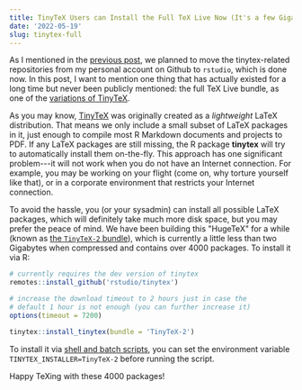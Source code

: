 ```yaml
---
title: TinyTeX Users can Install the Full TeX Live Now (It's a few Gigabytes)
date: '2022-05-19'
slug: tinytex-full
---
```


As I mentioned in the [previous
post](/en/2022/05/tinytex-changes/#migrating-to-the-rstudio-org-on-github), we
planned to move the tinytex-related repositories from my personal account on
Github to `rstudio`, which is done now. In this post, I want to mention one
thing that has actually existed for a long time but never been publicly
mentioned: the full TeX Live bundle, as one of the [variations of
TinyTeX](https://github.com/rstudio/tinytex-releases/#releases).

As you may know, [TinyTeX](/tinytex/) was originally created as a *lightweight*
LaTeX distribution. That means we only include a small subset of LaTeX packages
in it, just enough to compile most R Markdown documents and projects to PDF. If
any LaTeX packages are still missing, the R package **tinytex** will try to
automatically install them on-the-fly. This approach has one significant
problem---it will not work when you do not have an Internet connection. For
example, you may be working on your flight (come on, why torture yourself like
that), or in a corporate environment that restricts your Internet connection.

To avoid the hassle, you (or your sysadmin) can install all possible LaTeX
packages, which will definitely take much more disk space, but you may prefer
the peace of mind. We have been building this "HugeTeX" for a while (known as
[the `TinyTeX-2`
bundle](https://github.com/rstudio/tinytex-releases/#releases)), which is
currently a little less than two Gigabytes when compressed and contains over
4000 packages. To install it via R:

``` r
# currently requires the dev version of tinytex
remotes::install_github('rstudio/tinytex')

# increase the download timeout to 2 hours just in case the
# default 1 hour is not enough (you can further increase it)
options(timeout = 7200)

tinytex::install_tinytex(bundle = 'TinyTeX-2')
```

To install it via [shell and batch
scripts](https://github.com/rstudio/tinytex-releases/#installation), you can set
the environment variable `TINYTEX_INSTALLER=TinyTeX-2` before running the
script.

Happy TeXing with these 4000 packages!
